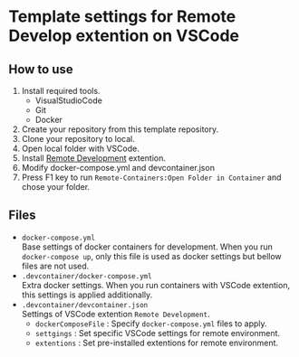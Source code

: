 # Template settings for Remote Develop extention on VSCode

## How to use

1. Install required tools.
   - VisualStudioCode
   - Git
   - Docker
1. Create your repository from this template repository.
2. Clone your repository to local.
3. Open local folder with VSCode.
4. Install [Remote Development](https://marketplace.visualstudio.com/items?itemName=ms-vscode-remote.vscode-remote-extensionpack) extention.
5. Modify docker-compose.yml and devcontainer.json
6. Press F1 key to run `Remote-Containers:Open Folder in Container` and chose your folder.

## Files

- `docker-compose.yml`  
  Base settings of docker containers for development.
  When you run `docker-compose up`, only this file is used as docker settings but bellow files are not used.
- `.devcontainer/docker-compose.yml`  
  Extra docker settings. When you run containers with VSCode extention, this settings is applied additionally.
- `.devcontainer/devcontainer.json`  
  Settings of VSCode extention `Remote Development`. 
  - `dockerComposeFile` : Specify `docker-compose.yml` files to apply.
  - `settgings` : Set specific VSCode settings for remote environment.
  - `extentions` : Set pre-installed extentions for remote environment.


